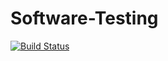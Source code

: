 # Software-Testing

[![Build Status](https://travis-ci.com/ss8651twtw/Software-Testing.svg?token=whPbpDVTyj5phnMnnB8V&branch=master)](https://travis-ci.com/ss8651twtw/Software-Testing)
